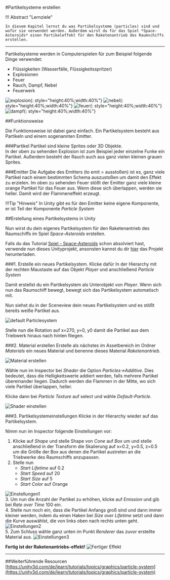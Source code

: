 #Partikelsysteme erstellen

!!! Abstract "Lernziele"

    In diesem Kapitel lernst du was Partikelsysteme (particles) sind und wofür sie verwendet werden. Außerdem wirst du für das Spiel *Space-Asteroids* einen Partikeleffekt für den Raketenantrieb des Raumschiffs erstellen.
-----

Partikelsysteme werden in Computerspielen für zum Beispiel folgende Dinge verwendet:

* Flüssigkeiten (Wasserfälle, Flüssigkeitsspritzer)
* Explosionen
* Feuer
* Rauch, Dampf, Nebel
* Feuerwerk

![explosion](img/explosion.gif){: style="height:40%;width:40%"}
![nebel](img/nebel.gif){: style="height:40%;width:40%"}
![feuer](img/feuer.gif){: style="height:40%;width:40%"}
![dampf](img/dampf.gif){: style="height:40%;width:40%"}

##Funktionsweise

Die Funktionsweise ist dabei ganz einfach. Ein Partikelsystem besteht aus Partikeln und einem sogenannten Emitter.

###Partikel
Partikel sind kleine Sprites oder 3D Objekte.  
In der oben zu sehenden Explosion ist zum Beispiel jeder einzelne Funke ein Partikel. Außerdem besteht der Rauch auch aus ganz vielen kleinen grauen Sprites.

###Emitter
Die Aufgabe des Emitters (to emit = ausstoßen) ist es, ganz viele Partikel nach einem bestimmten Schema auszustoßen um damit den Effekt zu erzielen.
Im oben zu sehenden Feuer stößt der Emitter ganz viele kleine orange Partikel für das Feuer aus. Wenn diese sich überlappen, werden sie heller. Damit wird der Flammeneffekt erzeugt.

!!!Tip "Hinweis"
	In Unity gibt es für den Emitter keine eigene Komponente, er ist Teil der Komponente *Particle System*

##Erstellung eines Partikelsystems in Unity

Nun wirst du dein eigenes Partikelsystem für den Raketenantrieb des Raumschiffs im Spiel *Space-Asteroids* erstellen.

Falls du das Tutorial [Spiel - Space-Asteroids](../0240-spaceshooter/0240-spaceshooter.md) schon absolviert hast, verwende nun dieses Unityprojekt, ansonsten kannst du dir [hier](https://github.com/learn2proGrAME/proGrAME-Beispiele-und-Quellcodes/blob/master/SpaceAsteroids/SpaceAsteroids2.zip) das Projekt herunterladen.

###1. Erstelle ein neues Partikelsystem.
Klicke dafür In der Hierarchy mit der rechten Maustaste auf das Objekt *Player* und anschließend *Particle System*

Damit erstellst du ein Partikelsystem als Unterobjekt von *Player*. Wenn sich nun das Raumschiff bewegt, bewegt sich das Partikelsystem automatisch mit.

Nun siehst du in der Sceneview dein neues Partikelsystem und es stößt bereits weiße Partikel aus.

![default Particlesystem](img/neuesParticleSystem.gif)

Stelle nun die Rotation auf x=270, y=0, y0 damit die Partikel aus dem Triebwerk hinaus nach hinten fliegen.

###2. Material erstellen
Erstelle als nächstes im Assetbereich im Ordner *Materials* ein neues Material und benenne dieses Material *Raketenantrieb*.

![Material erstellen](img/Material.png)

Wähle nun im Inspector bei *Shader* die Option *Particles->Additive*. Dies bedeutet, dass die Helligkeitswerte addiert werden, falls mehrere Partikel übereinander liegen. Dadurch werden die Flammen in der Mitte, wo sich viele Partikel überlappen, heller.

Klicke dann bei *Particle Texture* auf select und wähle *Default-Particle*.

![Shader einstellen](img/shader.png)

###3. Partikelsystemeinstellungen
Klicke in der Hierarchy wieder auf das Partikelsystem.

Nimm nun im Inspector folgende Einstellungen vor:

1. Klicke auf *Shape* und stelle Shape von *Cone* auf *Box* um und stelle anschließend in der Transform die Skalierung auf x=0.2, y=0.5, z=0.5 um die Größe der Box aus denen die Partikel austreten an die Triebwerke des Raumschiffs anzupassen.
2. Stelle nun
    * *Start Lifetime* auf 0.2
    * *Start Speed* auf 20
    * *Start Size* auf 5
    * *Start Color* auf Orange

![Einstellungen1](img/settings1.png)  
3. Um nun die Anzahl der Partikel zu erhöhen, klicke auf *Emission* und gib bei *Rate over Time* 100 ein.  
4. Stelle nun noch ein, dass die Partikel Anfangs groß sind und dann immer kleiner werden, indem du einen Haken bei *Size over Lifetime* setzt und dann die Kurve auswählst, die von links oben nach rechts unten geht.  
![Einstellungen2](img/settings2.png)  
5. Zum Schluss wähle ganz unten im Punkt *Renderer* das zuvor erstellte Material aus.
![Einstellungen3](img/settings3.png)

**Fertig ist der Raketenantriebs-effekt!**
![Fertiger Effekt](img/finishedThrust.gif)

---

##Weiterführende Resourcen
[https://unity3d.com/de/learn/tutorials/topics/graphics/particle-system](https://unity3d.com/de/learn/tutorials/topics/graphics/particle-system)
